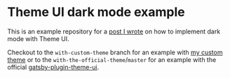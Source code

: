 # Theme UI dark mode example

This is an example repository for a [post I wrote](https://markoskon.com/dark-mode-in-react-with-theme-ui/) on how to implement dark mode with Theme UI.

Checkout to the `with-custom-theme` branch for an example with [my custom theme](https://www.npmjs.com/package/@affectionatedoor/gatsby-theme-ui) or to the `with-the-official-theme`/`master` for an example with the official [gatsby-plugin-theme-ui](https://theme-ui.com/gatsby-plugin).
